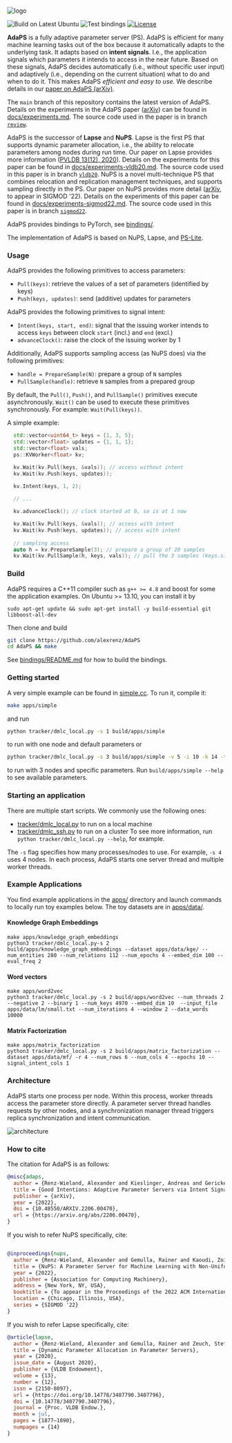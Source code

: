 ![logo](docs/adaps.svg?raw=true) 

![Build on Latest Ubuntu](https://github.com/alexrenz/AdaPS/actions/workflows/latest-ubuntu.yml/badge.svg)
![Test bindings](https://github.com/alexrenz/AdaPS/actions/workflows/bindings.yml/badge.svg)
[![License](docs/apache2.svg?raw=true)](./LICENSE)

**AdaPS** is a fully adaptive parameter server (PS). AdaPS is efficient for many
machine learning tasks out of the box because it automatically adapts to the
underlying task. It adapts based on **intent signals**. I.e., the application
signals which parameters it intends to access in the near future. Based on these
signals, AdaPS decides automatically (i.e., without specific user input) and
adaptively (i.e., depending on the current situation) what to do and when to do
it. This makes AdaPS *efficient and easy to use*. We describe details in our
[paper on AdaPS (arXiv)](https://arxiv.org/abs/2206.00470).

The `main` branch of this repository contains the latest version of AdaPS.
Details on the experiments in the AdaPS paper
([arXiv](https://arxiv.org/abs/2206.00470)) can be found in
[docs/experiments.md](https://github.com/alexrenz/AdaPS/blob/review/docs/experiments.md).
The source code used in the paper is in branch
[`review`](https://github.com/alexrenz/AdaPS/tree/review/).

AdaPS is the successor of **Lapse** and **NuPS**. Lapse is the first PS
that supports dynamic parameter allocation, i.e., the ability to relocate
parameters among nodes during run time. Our paper on Lapse provides more
information ([PVLDB 13(12),
2020](https://www.vldb.org/pvldb/vol13/p1877-renz-wieland.pdf)). Details on the
experiments for this paper can be found in
[docs/experiments-vldb20.md](https://github.com/alexrenz/AdaPS/blob/vldb20/docs/experiments-vldb20.md).
The source code used in this paper is in branch
[`vldb20`](https://github.com/alexrenz/AdaPS/tree/vldb20/). NuPS is a novel
multi-technique PS that combines relocation and replication management
techniques, and supports sampling directly in the PS. Our paper on NuPS provides
more detail ([arXiv](https://arxiv.org/abs/2104.00501), to appear in SIGMOD
'22). Details on the experiments of this paper can be found in
[docs/experiments-sigmod22.md](https://github.com/alexrenz/AdaPS/blob/sigmod22/docs/experiments-sigmod22.md).
The source code used in this paper is in branch
[`sigmod22`](https://github.com/alexrenz/AdaPS/tree/sigmod22/).


AdaPS provides bindings to PyTorch, see [bindings/](bindings/). 

The implementation of AdaPS is based on NuPS, Lapse, and [PS-Lite](https://github.com/dmlc/ps-lite). 

### Usage

AdaPS provides the following primitives to access parameters: 
- `Pull(keys)`: retrieve the values of a set of parameters (identified by keys)
- `Push(keys, updates)`: send (additive) updates for parameters

AdaPS provides the following primitives to signal intent:
- `Intent(keys, start, end)`: signal that the issuing worker intends to access `keys` between clock `start` (incl.) and `end` (excl.)
- `advanceClock()`: raise the clock of the issuing worker by 1

Additionally, AdaPS supports sampling access (as NuPS does) via the following primitives:
- `handle = PrepareSample(N)`: prepare a group of `N` samples
- `PullSample(handle)`: retrieve `N` samples from a prepared group

By default, the `Pull()`, `Push()`, and `PullSample()` primitives execute asynchronously. `Wait()` can be used to execute these primitives synchronously. For example: `Wait(Pull(keys))`.


A simple example:

```c++
  std::vector<uint64_t> keys = {1, 3, 5};
  std::vector<float> updates = {1, 1, 1};
  std::vector<float> vals;
  ps::KVWorker<float> kv;

  kv.Wait(kv.Pull(keys, &vals)); // access without intent
  kv.Wait(kv.Push(keys, updates));
  
  kv.Intent(keys, 1, 2);

  // ...

  kv.advanceClock(); // clock started at 0, so is at 1 now

  kv.Wait(kv.Pull(keys, &vals)); // access with intent
  kv.Wait(kv.Push(keys, updates)); // access with intent
  
  // sampling access
  auto h = kv.PrepareSample(3); // prepare a group of 20 samples
  kv.Wait(kv.PullSample(h, keys, vals)); // pull the 3 samples (keys.size() determines how many samples are pulled)
```

### Build

AdaPS requires a C++11 compiler such as `g++ >= 4.8` and boost for some the application examples. On Ubuntu >= 13.10, you
can install it by
```
sudo apt-get update && sudo apt-get install -y build-essential git libboost-all-dev
```

Then clone and build

```bash
git clone https://github.com/alexrenz/AdaPS
cd AdaPS && make
```

See [bindings/README.md](bindings/README.md) for how to build the bindings.

### Getting started

A very simple example can be found in [simple.cc](apps/simple.cc). To run it, compile it:

```bash
make apps/simple
```

and run

```bash
python tracker/dmlc_local.py -s 1 build/apps/simple
```

to run with one node and default parameters or 

```bash
python tracker/dmlc_local.py -s 3 build/apps/simple -v 5 -i 10 -k 14 -t 4
```
to run with 3 nodes and specific parameters. Run `build/apps/simple --help` to see available parameters.



### Starting an application

There are multiple start scripts. We commonly use the following ones:
- [tracker/dmlc_local.py](tracker/dmlc_local.py) to run on a local machine
- [tracker/dmlc_ssh.py](tracker/dmlc_ssh.py) to run on a cluster
To see more information, run `python tracker/dmlc_local.py --help`, for example.

The `-s` flag specifies how many processes/nodes to use. For example, `-s 4` uses 4 nodes. In each process, AdaPS starts one server thread and multiple worker threads. 

### Example Applications

You find example applications in the [apps/](apps/) directory and launch commands to locally run toy examples below. The toy datasets are in [apps/data/](apps/data/). 


#### Knowledge Graph Embeddings
```
make apps/knowledge_graph_embeddings
python3 tracker/dmlc_local.py-s 2 build/apps/knowledge_graph_embeddings --dataset apps/data/kge/ --num_entities 280 --num_relations 112 --num_epochs 4 --embed_dim 100 --eval_freq 2
```

#### Word vectors
```
make apps/word2vec
python3 tracker/dmlc_local.py -s 2 build/apps/word2vec --num_threads 2 --negative 2 --binary 1 --num_keys 4970 --embed_dim 10  --input_file apps/data/lm/small.txt --num_iterations 4 --window 2 --data_words 10000
```

#### Matrix Factorization

```
make apps/matrix_factorization
python3 tracker/dmlc_local.py -s 2 build/apps/matrix_factorization --dataset apps/data/mf/ -r 4 --num_rows 6 --num_cols 4 --epochs 10 --signal_intent_cols 1
```

### Architecture

AdaPS starts one process per node. Within this process, worker threads access the parameter store directly. A parameter server thread handles requests by other nodes, and a synchronization manager thread triggers replica synchronization and intent communication.

![architecture](docs/architecture.png?raw=true)


### How to cite

The citation for AdaPS is as follows:

```bibtex
@misc{adaps,
  author = {Renz-Wieland, Alexander and Kieslinger, Andreas and Gericke, Robert and Gemulla, Rainer and Kaoudi, Zoi and Markl, Volker},
  title = {Good Intentions: Adaptive Parameter Servers via Intent Signaling},
  publisher = {arXiv},
  year = {2022},
  doi = {10.48550/ARXIV.2206.00470},
  url = {https://arxiv.org/abs/2206.00470},
}

```


If you wish to refer NuPS specifically, cite:

```bibtex

@inproceedings{nups,
  author = {Renz-Wieland, Alexander and Gemulla, Rainer and Kaoudi, Zoi and Markl, Volker},
  title = {NuPS: A Parameter Server for Machine Learning with Non-Uniform Parameter Access},
  year = {2022},
  publisher = {Association for Computing Machinery},
  address = {New York, NY, USA},
  booktitle = {To appear in the Proceedings of the 2022 ACM International Conference on Management of Data},
  location = {Chicago, Illinois, USA},
  series = {SIGMOD '22}
}
```


If you wish to refer Lapse specifically, cite:

```bibtex
@article{lapse,
  author = {Renz-Wieland, Alexander and Gemulla, Rainer and Zeuch, Steffen and Markl, Volker},
  title = {Dynamic Parameter Allocation in Parameter Servers},
  year = {2020},
  issue_date = {August 2020},
  publisher = {VLDB Endowment},
  volume = {13},
  number = {12},
  issn = {2150-8097},
  url = {https://doi.org/10.14778/3407790.3407796},
  doi = {10.14778/3407790.3407796},
  journal = {Proc. VLDB Endow.},
  month = jul,
  pages = {1877–1890},
  numpages = {14}
}
```
